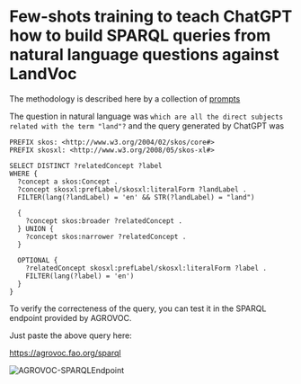 # Few-shots training to teach ChatGPT how to build SPARQL queries from natural language questions against LandVoc

The methodology is described here by a collection of [prompts](https://github.com/asanchez75/landvoc_chatgpt/blob/main/landvoc.html)

The question in natural language was `which are all the direct subjects related with the term "land"?`
and the query generated by ChatGPT was

```
PREFIX skos: <http://www.w3.org/2004/02/skos/core#>
PREFIX skosxl: <http://www.w3.org/2008/05/skos-xl#>

SELECT DISTINCT ?relatedConcept ?label
WHERE {
  ?concept a skos:Concept .
  ?concept skosxl:prefLabel/skosxl:literalForm ?landLabel .
  FILTER(lang(?landLabel) = 'en' && STR(?landLabel) = "land") 

  {
    ?concept skos:broader ?relatedConcept .
  } UNION {
    ?concept skos:narrower ?relatedConcept .
  }

  OPTIONAL { 
    ?relatedConcept skosxl:prefLabel/skosxl:literalForm ?label .
    FILTER(lang(?label) = 'en') 
  }
}

```

To verify the correcteness of the query, you can test it in the SPARQL endpoint provided by AGROVOC.

Just paste the above query here:

https://agrovoc.fao.org/sparql


![AGROVOC-SPARQLEndpoint](https://github.com/asanchez75/landvoc_chatgpt/assets/383566/043e1e5a-d50f-4b3a-b1ea-7ea033c09082)

